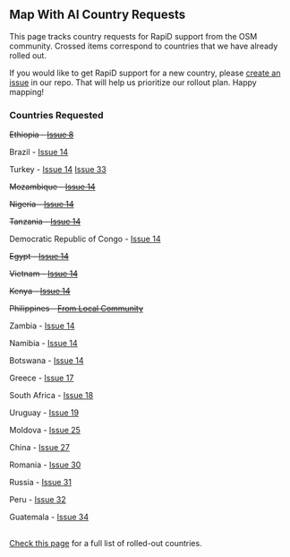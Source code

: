 ## Map With AI Country Requests

This page tracks country requests for RapiD support from the OSM community. Crossed items correspond to countries that we have already rolled out.

If you would like to get RapiD support for a new country, please [create an issue](https://github.com/facebookincubator/RapiD/issues) in our repo. That will help us prioritize our rollout plan. Happy mapping!

### Countries Requested

~~Ethiopia - [Issue 8](https://github.com/facebookincubator/RapiD/issues/8)~~

Brazil - [Issue 14](https://github.com/facebookincubator/RapiD/issues/14)

Turkey - [Issue 14](https://github.com/facebookincubator/RapiD/issues/14) [Issue 33](https://github.com/facebookincubator/RapiD/issues/33)

~~Mozambique - [Issue 14](https://github.com/facebookincubator/RapiD/issues/14)~~

~~Nigeria - [Issue 14](https://github.com/facebookincubator/RapiD/issues/14)~~

~~Tanzania - [Issue 14](https://github.com/facebookincubator/RapiD/issues/14)~~

Democratic Republic of Congo - [Issue 14](https://github.com/facebookincubator/RapiD/issues/14)

~~Egypt - [Issue 14](https://github.com/facebookincubator/RapiD/issues/14)~~

~~Vietnam - [Issue 14](https://github.com/facebookincubator/RapiD/issues/14)~~

~~Kenya - [Issue 14](https://github.com/facebookincubator/RapiD/issues/14)~~

~~Philippines - [From Local Community](https://lists.openstreetmap.org/pipermail/talk/2019-August/083121.html)~~

Zambia - [Issue 14](https://github.com/facebookincubator/RapiD/issues/14)

Namibia - [Issue 14](https://github.com/facebookincubator/RapiD/issues/14)

Botswana - [Issue 14](https://github.com/facebookincubator/RapiD/issues/14)

Greece - [Issue 17](https://github.com/facebookincubator/RapiD/issues/17)

South Africa - [Issue 18](https://github.com/facebookincubator/RapiD/issues/18)

Uruguay - [Issue 19](https://github.com/facebookincubator/RapiD/issues/19)

Moldova - [Issue 25](https://github.com/facebookincubator/RapiD/issues/25)

China - [Issue 27](https://github.com/facebookincubator/RapiD/issues/27)

Romania - [Issue 30](https://github.com/facebookincubator/RapiD/issues/30)

Russia - [Issue 31](https://github.com/facebookincubator/RapiD/issues/31)

Peru - [Issue 32](https://github.com/facebookincubator/RapiD/issues/32)

Guatemala - [Issue 34](https://github.com/facebookincubator/RapiD/issues/34)

##
[Check this page](https://github.com/facebookmicrosites/Open-Mapping-At-Facebook/wiki/Available-Countries) for a full list of rolled-out countries.

